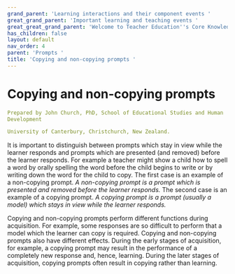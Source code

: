 ```yaml
---
grand_parent: 'Learning interactions and their component events '
great_grand_parent: 'Important learning and teaching events '
great_great_grand_parent: 'Welcome to Teacher Education''s Core Knowledge and Skills.'
has_children: false
layout: default
nav_order: 4
parent: 'Prompts '
title: 'Copying and non-copying prompts '
---
```

# Copying and non-copying prompts


```yaml
Prepared by John Church, PhD, School of Educational Studies and Human
Development

University of Canterbury, Christchurch, New Zealand.
```


It is important to distinguish between prompts which stay in view while
the learner responds and prompts which are presented (and removed)
before the learner responds. For example a teacher might show a child
how to spell a word by orally spelling the word before the child begins
to write or by writing down the word for the child to copy. The first
case is an example of a non-copying prompt. *A non-copying prompt is a
prompt which is presented and removed before the learner responds.* The
second case is an example of a copying prompt. *A copying prompt is a
prompt (usually a model) which stays in view while the learner
responds.*

Copying and non-copying prompts perform different functions during
acquisition. For example, some responses are so difficult to perform
that a model which the learner can copy is required. Copying and
non-copying prompts also have different effects. During the early stages
of acquisition, for example, a copying prompt may result in the
performance of a completely new response and, hence, learning. During
the later stages of acquisition, copying prompts often result in copying
rather than learning.
